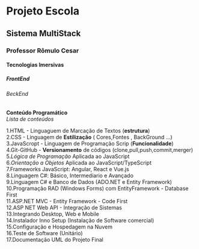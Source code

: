 **<h1>Projeto Escola</h1>**
<H2>Sistema MultiStack</h2>
<h3> Professor Rômulo Cesar</h3>
<h4> Tecnologias Imersivas</h4>
<h5> FrontEnd</h5>
<h6> BeckEnd </h6>

**Conteúdo Programático**<br>
*Lista de conteúdos*


1.HTML - Linguaguem de Marcação de Textos (**estrutura**)<br>
2.CSS - Linguagem de **Estilização** ( Cores,Fontes , BackGround ...)<br>
3.JavaScropt - Linguagem de Programação Scrip (**Funcionalidade**)<br>
4.Git-GitHub - **Versionamento** de códigos (clone,pull,push,commit,merger)<br>
5.*Lógica de Programação* Aplicada ao JavaScript<br>
6.*Orientação a Objetos* Aplicada ao JavaScript/TypeScript<br>
7.Frameworks JavaScript: Angular, React e Vue.js<br>
8.Linguagem C#: Básico, Intermedíario e Avançado<br>
9.Linguagem C# e Banco de Dados (ADO.NET e Entity Framework)<br>
10.Programação RAD (Windows Forms) com EntityFramework - Database First<br>
11.ASP.NET MVC - Entity Framework - Code First<br>
12.ASP NET Web API - Integração de Sistemas<br>
13.Integrando Desktop, Web e Mobile<br>
14.Instalador Inno Setup (Instalação de Software comercial)<br>
15.Configuração e Hospedagem na Nuvem<br>
16.Teste de Software (Unitário)<br>
17.Documentação UML do Projeto Final<br>
